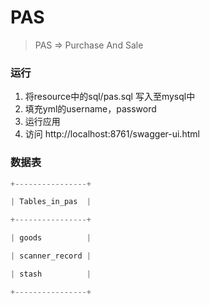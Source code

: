 

# PAS

> PAS  => Purchase And Sale

### 运行

1. 将resource中的sql/pas.sql 写入至mysql中
2. 填充yml的username，password
3. 运行应用
4. 访问 http://localhost:8761/swagger-ui.html

### 数据表

```python
+----------------+

| Tables_in_pas  |

+----------------+

| goods          |

| scanner_record |

| stash          |

+----------------+

```
